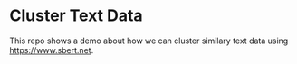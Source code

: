 # Cluster Text Data

This repo shows a demo about how we can cluster similary text data using https://www.sbert.net.

